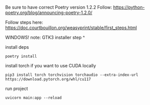 Be sure to have correct Poetry version 1.2.2
Follow: https://python-poetry.org/blog/announcing-poetry-1.2.0/

Follow steps here:
https://doc.courtbouillon.org/weasyprint/stable/first_steps.html

WINDOWS! note: GTK3 installer step ^

install deps
```shell
poetry install
```

install torch if you want to use CUDA locally
```shell
pip3 install torch torchvision torchaudio --extra-index-url https://download.pytorch.org/whl/cu117
```

run project
```shell
uvicorn main:app --reload
```